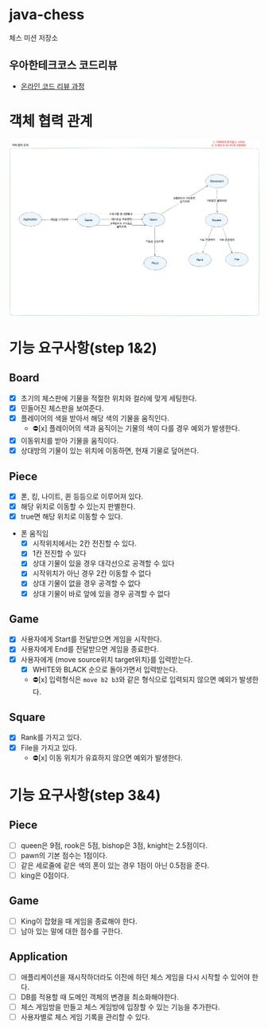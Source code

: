 # java-chess

체스 미션 저장소

## 우아한테크코스 코드리뷰

- [온라인 코드 리뷰 과정](https://github.com/woowacourse/woowacourse-docs/blob/master/maincourse/README.md)


# 객체 협력 관계
![object-relations](src/main/java/resources/static/chess-step-1.png)

# 기능 요구사항(step 1&2)

## Board
- [x] 초기의 체스판에 기물을 적절한 위치와 컬러에 맞게 세팅한다.
- [x] 민들어진 체스판을 보여준다.
- [x] 플레이어의 색을 받아서 해당 색의 기물을 움직인다.
  - ⛔️️[x] 플레이어의 색과 움직이는 기물의 색이 다를 경우 예외가 발생한다.
- [x] 이동위치를 받아 기물을 움직이다.
- [x] 상대방의 기물이 있는 위치에 이동하면, 현재 기물로 덮어쓴다.

## Piece
- [x] 폰, 킹, 나이트, 퀸 등등으로 이루어져 있다.
- [x] 해당 위치로 이동할 수 있는지 판별한다.
- [x] true면 해당 위치로 이동할 수 있다.
- 폰 움직임
  - [x] 시작위치에서는 2칸 전진할 수 있다.
  - [x] 1칸 전진할 수 있다
  - [x] 상대 기물이 있을 경우 대각선으로 공격할 수 있다
  - [x] 시작위치가 아닌 경우 2칸 이동할 수 없다
  - [x] 상대 기물이 없을 경우 공격할 수 없다
  - [x] 상대 기물이 바로 앞에 있을 경우 공격할 수 없다

## Game
- [x] 사용자에게 Start를 전달받으면 게임을 시작한다.
- [x] 사용자에게 End를 전달받으면 게임을 종료한다.
- [x] 사용자에게 {move source위치 target위치}를 입력받는다. 
  - [x] WHITE와 BLACK 순으로 돌아가면서 입력받는다.
  - ⛔️️[x] 입력형식은 `move b2 b3`와 같은 형식으로 입력되지 않으면 예외가 발생한다.

## Square
- [x] Rank를 가지고 있다.
- [x] File을 가지고 있다.
  - ⛔️️[x] 이동 위치가 유효하지 않으면 예외가 발생한다.

# 기능 요구사항(step 3&4)

## Piece
- [ ] queen은 9점, rook은 5점, bishop은 3점, knight는 2.5점이다.
- [ ] pawn의 기본 점수는 1점이다.
- [ ] 같은 세로줄에 같은 색의 폰이 있는 경우 1점이 아닌 0.5점을 준다.
- [ ] king은 0점이다.

## Game
- [ ] King이 잡혔을 때 게임을 종료해야 한다.
- [ ] 남아 있는 말에 대한 점수를 구한다.

## Application
- [ ] 애플리케이션을 재시작하더라도 이전에 하던 체스 게임을 다시 시작할 수 있어야 한다.
- [ ] DB를 적용할 때 도메인 객체의 변경을 최소화해야한다.
- [ ] 체스 게임방을 만들고 체스 게임방에 입장할 수 있는 기능을 추가한다.
- [ ] 사용자별로 체스 게임 기록을 관리할 수 있다.
